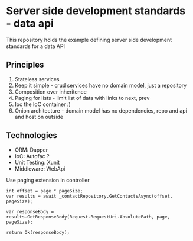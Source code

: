 # Server side development standards - data api

This repository holds the example defining server side development standards for a data API

## Principles

1. Stateless services
2. Keep it simple - crud services have no domain model, just a repository
3. Composition over inheritence
4. Paging for lists - limit list of data with links to next, prev
5. Ioc the IoC container :)
6. Onion architecture - domain model has no dependencies, repo and api and host on outside

## Technologies

- ORM: Dapper
- IoC: Autofac ?
- Unit Testing: Xunit
- Middleware: WebApi

Use paging extension in controller
```CSharp
int offset = page * pageSize;
var results = await _contactRepository.GetContactsAsync(offset, pageSize);
            
var responseBody = results.GetResponseBody(Request.RequestUri.AbsolutePath, page, pageSize);

return Ok(responseBody);
```